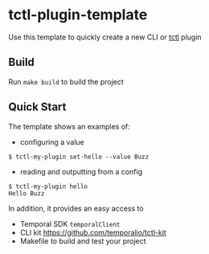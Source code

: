 # tctl-plugin-template

Use this template to quickly create a new CLI or [tctl](https://github.com/temporalio/tctl) plugin

## Build

Run `make build` to build the project

## Quick Start

The template shows an examples of:
 
- configuring a value 

``` 
$ tctl-my-plugin set-hello --value Buzz
```

- reading and outputting from a config
```
$ tctl-my-plugin hello
Hello Buzz
```

In addition, it provides an easy access to
 - Temporal SDK `temporalClient`
 - CLI kit https://github.com/temporalio/tctl-kit
 - Makefile to build and test your project
